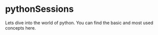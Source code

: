 # pythonSessions
Lets dive into the world of python. You can find the basic and most used concepts here.
